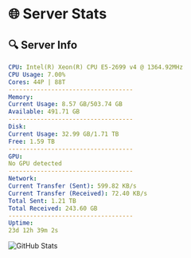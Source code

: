 # 🌐 Server Stats
## 🔍 Server Info
```yaml
CPU: Intel(R) Xeon(R) CPU E5-2699 v4 @ 1364.92MHz
CPU Usage: 7.00%
Cores: 44P | 88T
-----------------------------------
Memory:
Current Usage: 8.57 GB/503.74 GB
Available: 491.71 GB
-----------------------------------
Disk:
Current Usage: 32.99 GB/1.71 TB
Free: 1.59 TB
-----------------------------------
GPU:
No GPU detected
-----------------------------------
Network:
Current Transfer (Sent): 599.82 KB/s
Current Transfer (Received): 72.40 KB/s
Total Sent: 1.21 TB
Total Received: 243.60 GB
-----------------------------------
Uptime:
23d 12h 39m 2s
```
![GitHub Stats](https://img.shields.io/badge/Updated-2025-05-13_05:47:50-blue)